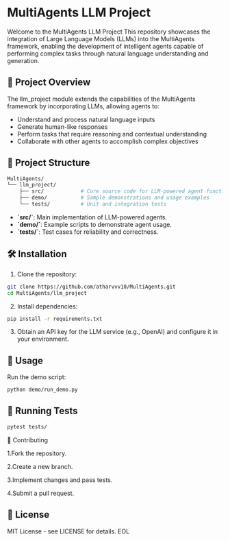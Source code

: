 # MultiAgents LLM Project

Welcome to the MultiAgents LLM Project This repository showcases the integration of Large Language Models (LLMs) into the MultiAgents framework, enabling the development of intelligent agents capable of performing complex tasks through natural language understanding and generation.

## 🚀 Project Overview

The llm_project module extends the capabilities of the MultiAgents framework by incorporating LLMs, allowing agents to:

- Understand and process natural language inputs
- Generate human-like responses
- Perform tasks that require reasoning and contextual understanding
- Collaborate with other agents to accomplish complex objectives

## 📁 Project Structure

```bash
MultiAgents/
└── llm_project/
    ├── src/            # Core source code for LLM-powered agent functionalities
    ├── demo/           # Sample demonstrations and usage examples
    └── tests/          # Unit and integration tests
```

- **\`src/\`**: Main implementation of LLM-powered agents.
- **\`demo/\`**: Example scripts to demonstrate agent usage.
- **\`tests/\`**: Test cases for reliability and correctness.

## 🛠️ Installation

1. Clone the repository:

```bash
git clone https://github.com/atharvvv10/MultiAgents.git
cd MultiAgents/llm_project
```

2. Install dependencies:

```bash
pip install -r requirements.txt
```

3. Obtain an API key for the LLM service (e.g., OpenAI) and configure it in your environment.

## 🚀 Usage

Run the demo script:

```bash
python demo/run_demo.py
```

## 🧪 Running Tests

```bash
pytest tests/
```
🧠 Contributing

1.Fork the repository.

2.Create a new branch.

3.Implement changes and pass tests.

4.Submit a pull request.


## 📄 License
MIT License - see LICENSE for details.
EOL
